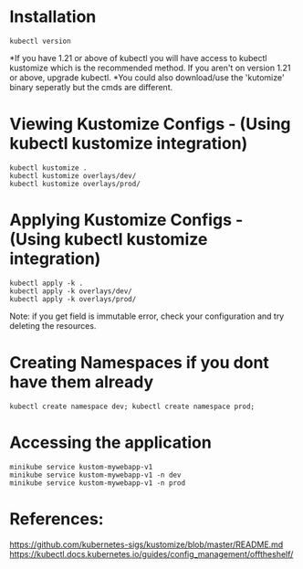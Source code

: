 # Installation
```
kubectl version
```
*If you have 1.21 or above of kubectl you will have access to kubectl kustomize which is the recommended method. If you aren't on version 1.21 or above, upgrade kubectl.
*You could also download/use the 'kutomize' binary seperatly but the cmds are different.


# Viewing Kustomize Configs - (Using kubectl kustomize integration)
```
kubectl kustomize .
kubectl kustomize overlays/dev/
kubectl kustomize overlays/prod/
```

# Applying Kustomize Configs - (Using kubectl kustomize integration)
```
kubectl apply -k .
kubectl apply -k overlays/dev/
kubectl apply -k overlays/prod/
```
Note: if you get field is immutable error, check your configuration and try deleting the resources.


# Creating Namespaces if you dont have them already
```
kubectl create namespace dev; kubectl create namespace prod;
```


# Accessing the application
```
minikube service kustom-mywebapp-v1
minikube service kustom-mywebapp-v1 -n dev
minikube service kustom-mywebapp-v1 -n prod
```

# References:
https://github.com/kubernetes-sigs/kustomize/blob/master/README.md
https://kubectl.docs.kubernetes.io/guides/config_management/offtheshelf/
